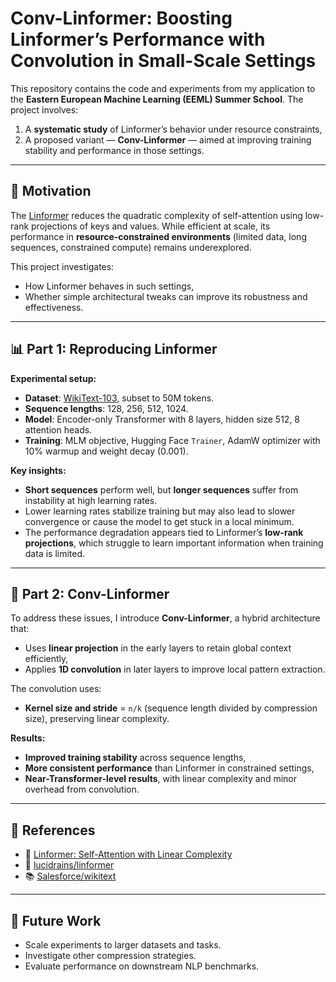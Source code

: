 # Conv-Linformer: Boosting Linformer’s Performance with Convolution in Small-Scale Settings

This repository contains the code and experiments from my application to the **Eastern European Machine Learning (EEML) Summer School**. The project involves:

1. A **systematic study** of Linformer’s behavior under resource constraints,
2. A proposed variant — **Conv-Linformer** — aimed at improving training stability and performance in those settings.

---

## 🧠 Motivation

The [Linformer](https://arxiv.org/abs/2006.04768) reduces the quadratic complexity of self-attention using low-rank projections of keys and values. While efficient at scale, its performance in **resource-constrained environments** (limited data, long sequences, constrained compute) remains underexplored.

This project investigates:
- How Linformer behaves in such settings,
- Whether simple architectural tweaks can improve its robustness and effectiveness.

---

## 📊 Part 1: Reproducing Linformer

**Experimental setup:**
- **Dataset**: [WikiText-103](https://huggingface.co/datasets/Salesforce/wikitext), subset to 50M tokens.
- **Sequence lengths**: 128, 256, 512, 1024.
- **Model**: Encoder-only Transformer with 8 layers, hidden size 512, 8 attention heads.
- **Training**: MLM objective, Hugging Face `Trainer`, AdamW optimizer with 10% warmup and weight decay (0.001).

**Key insights:**
- **Short sequences** perform well, but **longer sequences** suffer from instability at high learning rates.
- Lower learning rates stabilize training but may also lead to slower convergence or cause the model to get stuck in a local minimum.
- The performance degradation appears tied to Linformer’s **low-rank projections**, which struggle to learn important information when training data is limited.

---

## 🚀 Part 2: Conv-Linformer

To address these issues, I introduce **Conv-Linformer**, a hybrid architecture that:

- Uses **linear projection** in the early layers to retain global context efficiently,
- Applies **1D convolution** in later layers to improve local pattern extraction.

The convolution uses:
- **Kernel size and stride** = `n/k` (sequence length divided by compression size), preserving linear complexity.

**Results:**
- **Improved training stability** across sequence lengths,
- **More consistent performance** than Linformer in constrained settings,
- **Near-Transformer-level results**, with linear complexity and minor overhead from convolution.

---

## 🔗 References

- 📄 [Linformer: Self-Attention with Linear Complexity](https://arxiv.org/abs/2006.04768)  
- 🔗 [lucidrains/linformer](https://github.com/lucidrains/linformer)  
- 📚 [Salesforce/wikitext](https://huggingface.co/datasets/Salesforce/wikitext)

---

## 🌱 Future Work

- Scale experiments to larger datasets and tasks.
- Investigate other compression strategies.
- Evaluate performance on downstream NLP benchmarks.

